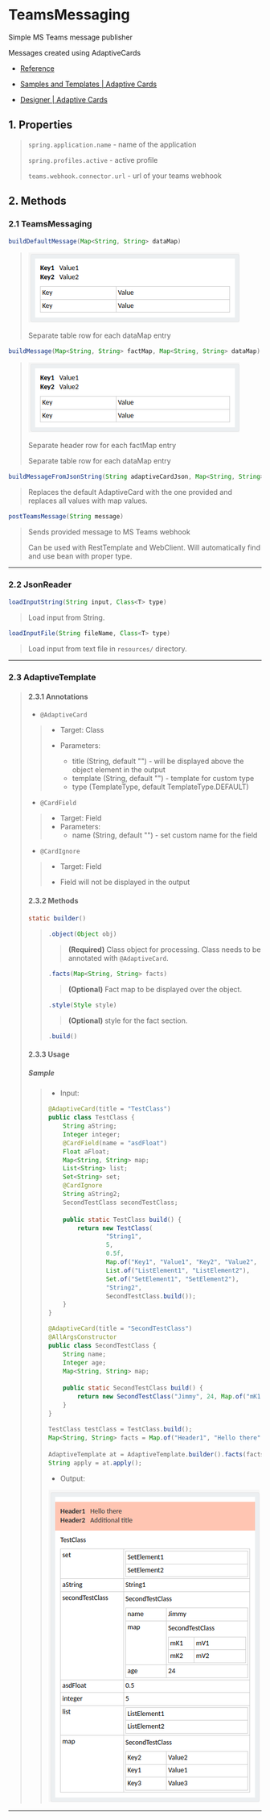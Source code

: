 # TeamsMessaging

Simple MS Teams message publisher

Messages created using AdaptiveCards

* [Reference](https://learn.microsoft.com/en-us/microsoftteams/platform/webhooks-and-connectors/how-to/connectors-using?tabs=cURL#send-adaptive-cards-using-an-incoming-webhook)

* [Samples and Templates | Adaptive Cards](https://adaptivecards.io/samples/)

* [Designer | Adaptive Cards](https://adaptivecards.io/designer)

## 1. Properties

> `spring.application.name` - name of the application
> 
> `spring.profiles.active` - active profile
> 
> `teams.webhook.connector.url` - url of your teams webhook

## 2. Methods

### 2.1 TeamsMessaging

```java
buildDefaultMessage(Map<String, String> dataMap)
```

> ![](2.png)
> 
> Separate table row for each dataMap entry

```java
buildMessage(Map<String, String> factMap, Map<String, String> dataMap)
```

> ![](2.png)
> 
> Separate header row for each factMap entry
> 
> Separate table row for each dataMap entry

```java
buildMessageFromJsonString(String adaptiveCardJson, Map<String, String> dataMap)
```

> Replaces the default AdaptiveCard with the one provided and replaces all values with map values.

```java
postTeamsMessage(String message)
```

> Sends provided message to MS Teams webhook
> 
> Can be used with RestTemplate and WebClient. Will automatically find and use bean with proper type.

---

### 2.2 JsonReader

```java
loadInputString(String input, Class<T> type)
```

> Load input from String.

```java
loadInputFile(String fileName, Class<T> type)
```

> Load input from text file in `resources/` directory.

---

### 2.3 AdaptiveTemplate

> #### 2.3.1 Annotations
> 
> * `@AdaptiveCard`
> 
> > * Target: Class
> > 
> > * Parameters:
> >   
> >   * title (String, default "") - will be displayed above the object element in the output
> >   * template (String, default "") - template for custom type
> >   * type (TemplateType, default TemplateType.DEFAULT)
> 
> * `@CardField`
> 
> > * Target: Field
> > * Parameters:
> >   * name (String, default "") - set custom name for the field
> 
> * `@CardIgnore`
> 
> > * Target: Field
> > 
> > * Field will not be displayed in the output
> 
> #### 2.3.2 Methods
> 
> ```java
> static builder()
> ```
> 
> > ```java
> > .object(Object obj)
> > ```
> > 
> > > **(Required)** Class object for processing. Class needs to be annotated with `@AdaptiveCard`.
> > 
> > ```java
> > .facts(Map<String, String> facts)
> > ```
> > 
> > > **(Optional)** Fact map to be displayed over the object.
> > 
> > ```java
> > .style(Style style)
> > ```
> > 
> > > **(Optional)** style for the fact section.
> > 
> > ```java
> > .build()
> > ```
> 
> #### 2.3.3 Usage
> 
> ##### Sample
> 
> > * Input:
> > 
> > ```java
> > @AdaptiveCard(title = "TestClass")
> > public class TestClass {
> >     String aString;
> >     Integer integer;
> >     @CardField(name = "asdFloat")
> >     Float aFloat;
> >     Map<String, String> map;
> >     List<String> list;
> >     Set<String> set;
> >     @CardIgnore
> >     String aString2;
> >     SecondTestClass secondTestClass;
> > 
> >     public static TestClass build() {
> >         return new TestClass(
> >                 "String1",
> >                 5,
> >                 0.5f,
> >                 Map.of("Key1", "Value1", "Key2", "Value2", "Key3", "Value3"),
> >                 List.of("ListElement1", "ListElement2"),
> >                 Set.of("SetElement1", "SetElement2"),
> >                 "String2",
> >                 SecondTestClass.build());
> >     }
> > }
> > ```
> > 
> > ```java
> > @AdaptiveCard(title = "SecondTestClass")
> > @AllArgsConstructor
> > public class SecondTestClass {
> >     String name;
> >     Integer age;
> >     Map<String, String> map;
> > 
> >     public static SecondTestClass build() {
> >         return new SecondTestClass("Jimmy", 24, Map.of("mK1", "mV1", "mK2", "mV2"));
> >     }
> > }
> > ```
> > 
> > ```java
> > TestClass testClass = TestClass.build();
> > Map<String, String> facts = Map.of("Header1", "Hello there", "Header2", "Additional title");
> > 
> > AdaptiveTemplate at = AdaptiveTemplate.builder().facts(facts).object(testClass).style(Style.ATTENTION).build();
> > String apply = at.apply();
> > ```
> > 
> > * Output:
> > 
> > ![](3.png)

---